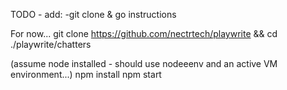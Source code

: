TODO - add:
-git clone & go instructions

For now...
git clone https://github.com/nectrtech/playwrite && cd ./playwrite/chatters

(assume node installed - should use nodeeenv and an active VM environment...)
npm install
npm start


